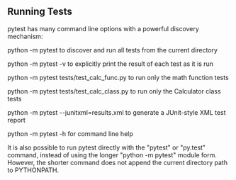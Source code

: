 
## Running Tests
pytest has many command line options with a powerful discovery mechanism:

python -m pytest to discover and run all tests from the current directory

python -m pytest -v to explicitly print the result of each test as it is run

python -m pytest tests/test_calc_func.py to run only the math function tests

python -m pytest tests/test_calc_class.py to run only the Calculator class tests

python -m pytest --junitxml=results.xml to generate a JUnit-style XML test report

python -m pytest -h for command line help

It is also possible to run pytest directly with the "pytest" or "py.test" command, instead of using the longer "python -m pytest" module form. However, the shorter command does not append the current directory path to PYTHONPATH.